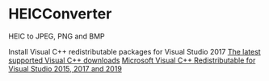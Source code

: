 # HEICConverter
HEIC to JPEG, PNG and BMP

Install Visual C++ redistributable packages for Visual Studio 2017
[The latest supported Visual C++ downloads](https://support.microsoft.com/en-us/help/2977003/the-latest-supported-visual-c-downloads)
[Microsoft Visual C++ Redistributable for Visual Studio 2015, 2017 and 2019](https://www.visualstudio.com/downloads/)